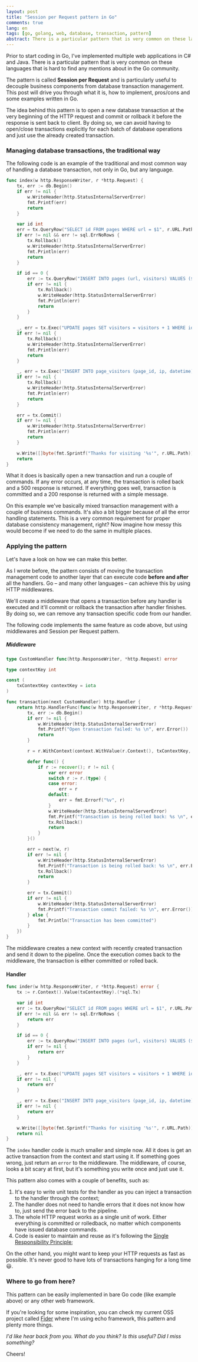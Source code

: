 ```yaml
---
layout: post
title: "Session per Request pattern in Go"
comments: true
lang: en
tags: [go, golang, web, database, transaction, pattern]
abstract: There is a particular pattern that is very common on these languages that is hard to find any mentions about in the Go community. The pattern is called Session per Request and is particularly useful to decouple business components from database transaction management. This post will drive you through what it is, how to implement, pros/cons and some examples written in Go.
---
```


Prior to start coding in Go, I've implemented multiple web applications in C# and Java. There is a particular pattern that is very common on these languages that is hard to find any mentions about in the Go community. 

The pattern is called **Session per Request** and is particularly useful to decouple business components from database transaction management. This post will drive you through what it is, how to implement, pros/cons and some examples written in Go.

The idea behind this pattern is to open a new database transaction at the very beginning of the HTTP request and commit or rollback it before the response is sent back to client. By doing so, we can avoid having to open/close transactions explicitly for each batch of database operations and just use the already created transaction.

### Managing database transactions, the traditional way

The following code is an example of the traditional and most common way of handling a database transaction, not only in Go, but any language.

```go
func index(w http.ResponseWriter, r *http.Request) {
	tx, err := db.Begin()
	if err != nil {
		w.WriteHeader(http.StatusInternalServerError)
		fmt.Printf(err)
		return
	}

	var id int
	err = tx.QueryRow("SELECT id FROM pages WHERE url = $1", r.URL.Path).Scan(&id)
	if err != nil && err != sql.ErrNoRows {
		tx.Rollback()
		w.WriteHeader(http.StatusInternalServerError)
		fmt.Println(err)
		return
	}

	if id == 0 {
		err := tx.QueryRow("INSERT INTO pages (url, visitors) VALUES ($1, 0) RETURNING id", r.URL.Path).Scan(&id)
		if err != nil {
			tx.Rollback()
			w.WriteHeader(http.StatusInternalServerError)
			fmt.Println(err)
			return
		}
	}

	_, err = tx.Exec("UPDATE pages SET visitors = visitors + 1 WHERE id = $1", id)
	if err != nil {
		tx.Rollback()
		w.WriteHeader(http.StatusInternalServerError)
		fmt.Println(err)
		return
	}

	_, err = tx.Exec("INSERT INTO page_visitors (page_id, ip, datetime) VALUES ($1, $2, $3)", id, r.RemoteAddr, time.Now())
	if err != nil {
		tx.Rollback()
		w.WriteHeader(http.StatusInternalServerError)
		fmt.Println(err)
		return
	}

	err = tx.Commit()
	if err != nil {
		w.WriteHeader(http.StatusInternalServerError)
		fmt.Println(err)
		return
	}

	w.Write([]byte(fmt.Sprintf("Thanks for visiting '%s'", r.URL.Path)))
	return
}
```

What it does is basically open a new transaction and run a couple of commands. If any error occurs, at any time, the transaction is rolled back and a 500 response is returned. If everything goes well, transaction is committed and a 200 response is returned with a simple message.

On this example we've basically mixed transaction management with a couple of business commands. It's also a bit bigger because of all the error handling statements. This is a very common requirement for proper database consistency management, right? Now imagine how messy this would become if we need to do the same in multiple places.

### Applying the pattern

Let's have a look on how we can make this better.

As I wrote before, the pattern consists of moving the transaction management code to another layer that can execute code **before and after** all the handlers. Go – and many other languages – can achieve this by using HTTP middlewares.

We'll create a middleware that opens a transaction before any handler is executed and it'll commit or rollback the transaction after handler finishes. By doing so, we can remove any transaction specific code from our handler.

The following code implements the same feature as code above, but using middlewares and Session per Request pattern.

##### Middleware

```go
type CustomHandler func(http.ResponseWriter, *http.Request) error

type contextKey int

const (
	txContextKey contextKey = iota
)

func transaction(next CustomHandler) http.Handler {
	return http.HandlerFunc(func(w http.ResponseWriter, r *http.Request) {
		tx, err := db.Begin()
		if err != nil {
			w.WriteHeader(http.StatusInternalServerError)
			fmt.Printf("Open transaction failed: %s \n", err.Error())
			return
		}

		r = r.WithContext(context.WithValue(r.Context(), txContextKey, tx))

		defer func() {
			if r := recover(); r != nil {
				var err error
				switch r := r.(type) {
				case error:
					err = r
				default:
					err = fmt.Errorf("%v", r)
				}
				w.WriteHeader(http.StatusInternalServerError)
				fmt.Printf("Transaction is being rolled back: %s \n", err.Error())
				tx.Rollback()
				return
			}
		}()

		err = next(w, r)
		if err != nil {
			w.WriteHeader(http.StatusInternalServerError)
			fmt.Printf("Transaction is being rolled back: %s \n", err.Error())
			tx.Rollback()
			return
		}

		err = tx.Commit()
		if err != nil {
			w.WriteHeader(http.StatusInternalServerError)
			fmt.Printf("Transaction commit failed: %s \n", err.Error())
		} else {
			fmt.Println("Transaction has been committed")
		}
	})
}
```

The middleware creates a new context with recently created transaction and send it down to the pipeline. Once the execution comes back to the middleware, the transaction is either committed or rolled back.

#### Handler

```go
func inder(w http.ResponseWriter, r *http.Request) error {
	tx := r.Context().Value(txContextKey).(*sql.Tx)

	var id int
	err := tx.QueryRow("SELECT id FROM pages WHERE url = $1", r.URL.Path).Scan(&id)
	if err != nil && err != sql.ErrNoRows {
		return err
	}

	if id == 0 {
		err := tx.QueryRow("INSERT INTO pages (url, visitors) VALUES ($1, 0) RETURNING id", r.URL.Path).Scan(&id)
		if err != nil {
			return err
		}
	}

	_, err = tx.Exec("UPDATE pages SET visitors = visitors + 1 WHERE id = $1", id)
	if err != nil {
		return err
	}

	_, err = tx.Exec("INSERT INTO page_visitors (page_id, ip, datetime) VALUES ($1, $2, $3)", id, r.RemoteAddr, time.Now())
	if err != nil {
		return err
	}

	w.Write([]byte(fmt.Sprintf("Thanks for visiting '%s'", r.URL.Path)))
	return nil
}
```

The `index` handler code is much smaller and simple now. All it does is get an active transaction from the context and start using it. If something goes wrong, just return an `error` to the middleware. The middleware, of course, looks a bit scary at first, but it's something you write once and just use it.

This pattern also comes with a couple of benefits, such as:

1. It's easy to write unit tests for the handler as you can inject a transaction to the handler through the context;
2. The handler does not need to handle errors that it does not know how to, just send the error back to the pipeline.
3. The whole HTTP request works as a single unit of work. Either everything is committed or rolledback, no matter which components have issued database commands.
4. Code is easier to maintain and reuse as it's following the [Single Responsibility Principle](https://en.wikipedia.org/wiki/Single_responsibility_principle);

On the other hand, you might want to keep your HTTP requests as fast as possible. It's never good to have lots of transactions hanging for a long time 😃.

### Where to go from here?

This pattern can be easily implemented in bare Go code (like example above) or any other web framework. 

If you're looking for some inspiration, you can check my current OSS project called [Fider](https://github.com/getfider/fider) where I'm using echo framework, this pattern and plenty more things.

*I'd like hear back from you. What do you think? Is this useful? Did I miss something?*

Cheers!